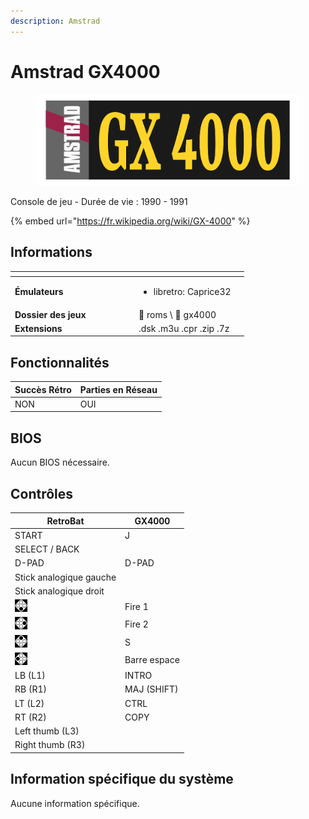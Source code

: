 ```yaml
---
description: Amstrad
---
```


# Amstrad GX4000

<div align="left">

<figure><img src="https://raw.githubusercontent.com/fabricecaruso/es-theme-carbon/5149a33eed46b2af638b06119397d4023b75131f/art/logos/gx4000.svg" alt=""><figcaption></figcaption></figure>

</div>

Console de jeu - Durée de vie : 1990 - 1991

{% embed url="https://fr.wikipedia.org/wiki/GX-4000" %}

## Informations

<table data-header-hidden><thead><tr><th width="184"></th><th></th><th data-hidden></th></tr></thead><tbody><tr><td><strong>Émulateurs</strong></td><td><ul><li>libretro: Caprice32</li></ul></td><td></td></tr><tr><td><strong>Dossier des jeux</strong></td><td><span data-gb-custom-inline data-tag="emoji" data-code="1f4c1">📁</span> roms \ <span data-gb-custom-inline data-tag="emoji" data-code="1f4c2">📂</span> gx4000</td><td></td></tr><tr><td><strong>Extensions</strong></td><td>.dsk .m3u .cpr .zip .7z</td><td></td></tr></tbody></table>

## Fonctionnalités

| Succès Rétro | Parties en Réseau |
| ------------ | ----------------- |
| NON          | OUI               |

## BIOS

Aucun BIOS nécessaire.

## Contrôles

| RetroBat                                                                        | GX4000       |
| ------------------------------------------------------------------------------- | ------------ |
| START                                                                           | J            |
| SELECT / BACK                                                                   |              |
| D-PAD                                                                           | D-PAD        |
| Stick analogique gauche                                                         |              |
| Stick analogique droit                                                          |              |
| ![A](<../../../.gitbook/assets/image (19).png>)                                 | Fire 1       |
| ![B](<../../../.gitbook/assets/image (6).png>)                                  | Fire 2       |
| <img src="../../../.gitbook/assets/image (34).png" alt="" data-size="original"> | S            |
| <img src="../../../.gitbook/assets/image (32).png" alt="" data-size="line">     | Barre espace |
| LB (L1)                                                                         | INTRO        |
| RB (R1)                                                                         | MAJ (SHIFT)  |
| LT (L2)                                                                         | CTRL         |
| RT (R2)                                                                         | COPY         |
| Left thumb (L3)                                                                 |              |
| Right thumb (R3)                                                                |              |

## Information spécifique du système

Aucune information spécifique.
